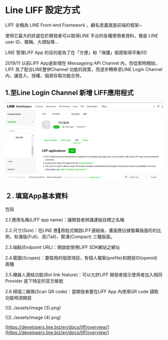# Line LIFF 設定方式

LIFF 全稱為 LINE Front-end Framework ，顧名思義就是前端的框架\~

使用它最大的好處在於開發者可以取得LINE 平台的各種使用者資料，像是 LINE user ID、暱稱、大頭貼等...

LINE 管理LIFF App 的目的是為了在「方便」和「保護」個資取得平衡XD

2019/11 以前LIFF App是新增在 Messageing API Channel 內，但從那時開始，LIFF 為了配合LINE整併Channel 功能的政策，而逐步轉移至LINE Login Channel 內，讓登入、授權、個資存取功能合併。

## 1.至Line Login Channel 新增 LIFF應用程式

![](../assets/lifflinelogin.png)

## ２. 填寫App基本資料

包括

2.1.應用名稱(LIFF app name)：讓開發者辨識連結目標之名稱

2.2.尺寸(Size)：在LINE 應用程式開啟LIFF連結後，畫面應佔據螢幕版面的的比例，有滿版(Full)、高(Tall)、緊湊(Compact) 三種版面。

2.3.端點(Endpoint URL)：開啟欲使用LIFF SDK網站之網址

2.4.範圍(Scopes)：要取用的個資項目，有個人檔案(profile)和開放ID(openid) 兩種

2.5.機器人連結功能(Bot link feature)：可以允許LIFF 開發者提示使用者加入相同Provider 底下特定的官方帳號

2.6.掃描二維碼(Scan QR code)：當開發者要在LIFF App 內使用QR code 讀取功能時須開啟

![](../assets/image (3).png)

![](../assets/image (4).png)

[https://developers.line.biz/en/docs/liff/overview/](https://developers.line.biz/en/docs/liff/overview/)
